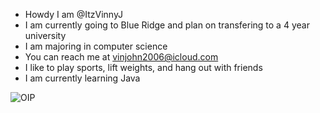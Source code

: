 - Howdy I am @ItzVinnyJ
- I am currently going to Blue Ridge and plan on transfering to a 4 year university
- I am majoring in computer science
- You can reach me at vinjohn2006@icloud.com
- I like to play sports, lift weights, and hang out with friends
- I am currently learning Java

![OIP](https://github.com/user-attachments/assets/67924873-2d52-43ec-8264-e92c4f7a1d5f)